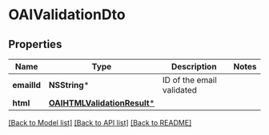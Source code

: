 # OAIValidationDto

## Properties
Name | Type | Description | Notes
------------ | ------------- | ------------- | -------------
**emailId** | **NSString*** | ID of the email validated | 
**html** | [**OAIHTMLValidationResult***](OAIHTMLValidationResult) |  | 

[[Back to Model list]](../README#documentation-for-models) [[Back to API list]](../README#documentation-for-api-endpoints) [[Back to README]](../README)


